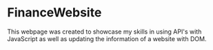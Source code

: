 # FinanceWebsite
This webpage was created to showcase my skills in using API's with JavaScript as well as updating the information of a website with DOM. 